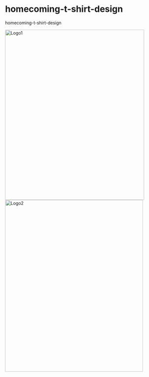 # homecoming-t-shirt-design
homecoming-t-shirt-design


<img width="452" height="552" alt="Logo1" src="https://github.com/user-attachments/assets/97c0721a-6672-4417-88b5-f74064a21318" />

<img width="448" height="557" alt="Logo2" src="https://github.com/user-attachments/assets/385438d0-25de-4da1-aeb4-b92119b228ed" />

